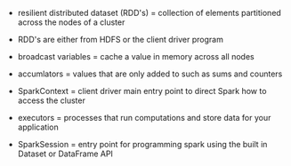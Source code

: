 - resilient distributed dataset (RDD's) = collection of elements partitioned across the nodes of a cluster
- RDD's are either from HDFS or the client driver program
- broadcast variables = cache a value in memory across all nodes
- accumlators = values that are only added to such as sums and counters

- SparkContext = client driver main entry point to direct Spark how to access the cluster

- executors = processes that run computations and store data for your application
- SparkSession = entry point for programming spark using the built in Dataset or DataFrame API